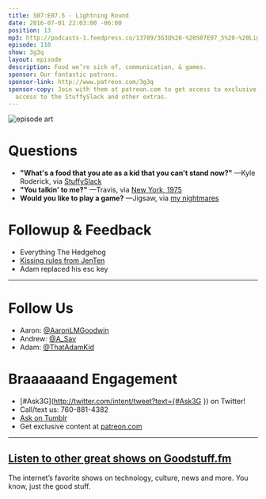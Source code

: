 ```yaml
---
title: S07:E07.5 - Lightning Round
date: 2016-07-01 22:03:00 -06:00
position: 13
mp3: http://podcasts-1.feedpress.co/13789/3G3Q%20-%20S07E07_5%20-%20Lightning%20Round.mp3
episode: 110
show: 3g3q
layout: episode
description: Food we’re sick of, communication, & games.
sponsor: Our fantastic patrons.
sponsor-link: http://www.patreon.com/3g3q
sponsor-copy: Join with them at patreon.com to get access to exclusive bonus material,
  access to the StuffySlack and other extras.
---
```


![episode art][1]

# Questions

* **"What's a food that you ate as a kid that you can't stand now?"** —Kyle Roderick, via [StuffySlack][2]
* **"You talkin' to me?"** —Travis, via [New York, 1975][3]
* **Would you like to play a game?** —Jigsaw, via [my nightmares][4]

# Followup & Feedback

* Everything The Hedgehog
* [Kissing rules from JenTen][5]
* Adam replaced his esc key

***

# Follow Us
* Aaron: [@AaronLMGoodwin](http://twitter.com/aaronlmgoodwin)
* Andrew: [@A_Sav](http://twitter.com/a_sav)
* Adam: [@ThatAdamKid](http://twitter.com/thatadamkid)

# Braaaaaand Engagement
* [#Ask3G](http://twitter.com/intent/tweet?text={#Ask3G }) on Twitter!
* Call/text us: 760-881-4382
* [Ask on Tumblr](http://3g3q.co/ask)
* Get exclusive content at [patreon.com](http://www.patreon.com/3g3q)

***

## [Listen to other great shows on Goodstuff.fm](http://goodstuff.fm/)
The internet’s favorite shows on technology, culture, news and more. You know, just the good stuff.

[1]: http://l.gdwn.co/1tmi.jpg
[2]: http://www.patreon.com/3g3q
[3]: http://www.imdb.com/title/tt0075314/business
[4]: http://bit.ly/29jrKOr
[5]: https://twitter.com/HillaryHottstuf/status/744955956333674497
[6]: http://twitter.com/aaronlmgoodwin
[7]: http://twitter.com/a_sav
[8]: http://twitter.com/thatadamkid
[9]: http://3g3q.co/ask
[10]: http://goodstuff.fm/3g3q/
